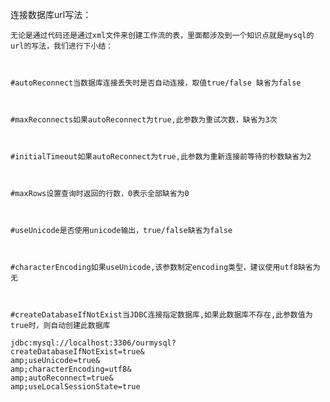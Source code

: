 连接数据库url写法：
 

    无论是通过代码还是通过xml文件来创建工作流的表，里面都涉及到一个知识点就是mysql的url的写法，我们进行下小结：

 

    #autoReconnect当数据库连接丢失时是否自动连接，取值true/false 缺省为false



    #maxReconnects如果autoReconnect为true,此参数为重试次数，缺省为3次 



    #initialTimeout如果autoReconnect为true,此参数为重新连接前等待的秒数缺省为2



    #maxRows设置查询时返回的行数，0表示全部缺省为0



    #useUnicode是否使用unicode输出，true/false缺省为false



    #characterEncoding如果useUnicode,该参数制定encoding类型，建议使用utf8缺省为无



    #createDatabaseIfNotExist当JDBC连接指定数据库,如果此数据库不存在,此参数值为true时，则自动创建此数据库
    
    jdbc:mysql://localhost:3306/ourmysql?  
    createDatabaseIfNotExist=true&  
    amp;useUnicode=true&  
    amp;characterEncoding=utf8&  
    amp;autoReconnect=true&  
    amp;useLocalSessionState=true